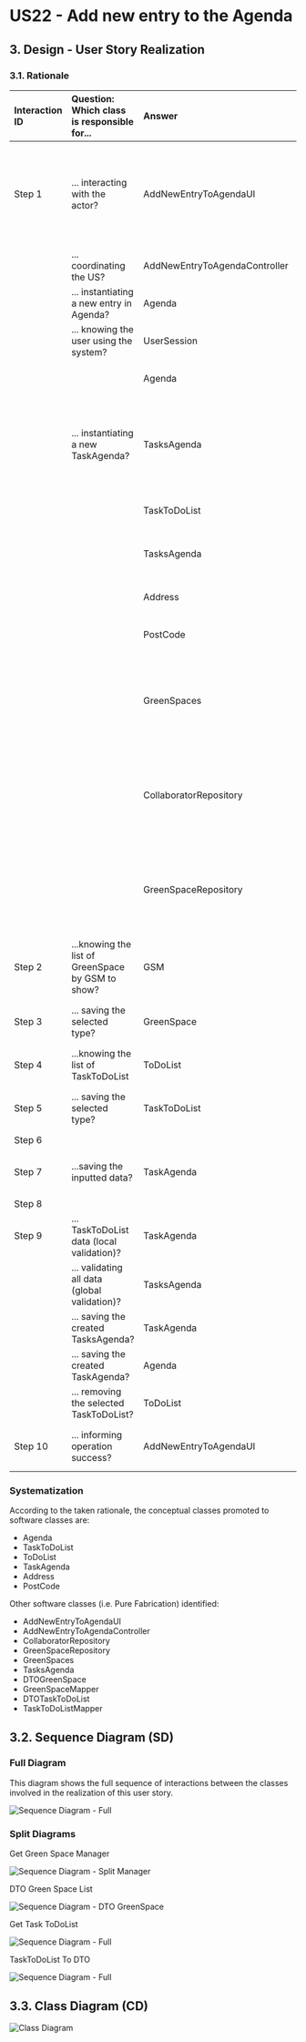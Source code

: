 # US22 - Add new entry to the Agenda

## 3. Design - User Story Realization

### 3.1. Rationale

| Interaction ID | Question: Which class is responsible for...       | Answer                        | Justification (with patterns)                                                                                 |
|:---------------|:--------------------------------------------------|:------------------------------|:--------------------------------------------------------------------------------------------------------------|
| Step 1  		     | 	... interacting with the actor?                  | AddNewEntryToAgendaUI         | Pure Fabrication: there is no reason to assign this responsibility to any existing class in the Domain Model. |
| 			  		        | 	... coordinating the US?                         | AddNewEntryToAgendaController | Pure Fabrication: Controller                                                                                  |
| 			  		        | 	... instantiating a new entry in Agenda?         | Agenda                        | IE: knows/has its own TasksAgenda                                                                             |
| 			  		        | ... knowing the user using the system?            | UserSession                   | IE: cf. A&A component documentation.                                                                          |
| 			  		        | 							                                           | Agenda                        | IE: knows its own data (e.g. TasksAgenda)                                                                     |
| 			  		        | 	... instantiating a new TaskAgenda?              | TasksAgenda                   | Pure Fabrication: they form a collection of objects that do not “belong” to any domain object/class.          |
| 			  		        | 							                                           | TaskToDoList                  | IE: knows its own data (e.g. urgency)                                                                         |
| 			  		        | 							                                           | TasksAgenda                   | IE: knows/has its own data (e.g. TaskAgenda)                                                                  |
| 			  		        | 							                                           | Address                       | IE: knows its own data (e.g. street)                                                                          |
| 			  		        | 							                                           | PostCode                      | IE: knows its own data (e.g. localization)                                                                    |
| 			  		        | 							                                           | GreenSpaces                   | Pure Fabrication: they form a collection of objects that do not “belong” to any domain object/class.          |
| 			  		        | 							                                           | CollaboratorRepository        | Pure Fabrication: they form a collection of objects that do not “belong” to any domain object/class.          |
| 			  		        | 							                                           | GreenSpaceRepository          | Pure Fabrication: they form a collection of objects that do not “belong” to any domain object/class.          |
| Step 2         | ...knowing the list of GreenSpace by GSM to show? | GSM                           | IE:GreenSpace list managed by GSM.                                                                            |
| Step 3         | ... saving the selected type?                     | GreenSpace                    | IE: object created in step 1 is classified in one type.                                                       |
| Step 4         | ...knowing the list of TaskToDoList               | ToDoList                      | IE: knows/has its own TaskToDoList                                                                            |
| Step 5         | ... saving the selected type?                     | TaskToDoList                  | IE: object created in step 1 is classified in one type.                                                       |
| Step 6         |                                                   |                               |                                                                                                               |
| Step 7  		     | 	...saving the inputted data?                     | TaskAgenda                    | IE: object created in step 1 has its own data.                                                                |
| Step 8         |                                                   |                               |                                                                                                               |
| Step 9  		     | 	...  TaskToDoList data (local validation)?       | TaskAgenda                    | IE: owns its data.                                                                                            | 
| 			  		        | 	... validating all data (global validation)?     | TasksAgenda                   | IE: knows all its TaskAgenda.                                                                                 | 
| 			  		        | 	... saving the created TasksAgenda?              | TaskAgenda                    | IE: owns all its TasksAgenda.                                                                                 | 
| 			  		        | 	... saving the created TaskAgenda?               | Agenda                        | IE: owns all its TaskAgenda.                                                                                  | 
| 			  		        | 	... removing the selected TaskToDoList?          | ToDoList                      | IE: owns all its TaskToDoList.                                                                                |
| Step 10  		    | 	... informing operation success?                 | AddNewEntryToAgendaUI         | IE: is responsible for user interactions.                                                                     | 

### Systematization ##

According to the taken rationale, the conceptual classes promoted to software classes are:

* Agenda
* TaskToDoList
* ToDoList
* TaskAgenda
* Address
* PostCode

Other software classes (i.e. Pure Fabrication) identified:

* AddNewEntryToAgendaUI
* AddNewEntryToAgendaController
* CollaboratorRepository
* GreenSpaceRepository
* GreenSpaces
* TasksAgenda
* DTOGreenSpace
* GreenSpaceMapper
* DTOTaskToDoList
* TaskToDoListMapper

## 3.2. Sequence Diagram (SD)

### Full Diagram

This diagram shows the full sequence of interactions between the classes involved in the realization of this user story.

![Sequence Diagram - Full](svg/us22-sequence-diagram.svg)

### Split Diagrams

Get Green Space Manager

![Sequence Diagram - Split Manager](../../us20/03.design/svg/us20-partial-sequence-diagram-get-GSM.svg)

DTO Green Space List

![Sequence Diagram - DTO GreenSpace](../../us21/03.design/svg/us21-partial-sequence-diagram-DTO-GreenSpace.svg)

Get Task ToDoList

![Sequence Diagram - Full](svg/us22-sequence-diagram-partial-get-task-ToDoList.svg)

TaskToDoList To DTO

![Sequence Diagram - Full](svg/us22-partial-sequence-diagram-DTO-Task-GreenSpace.svg)

## 3.3. Class Diagram (CD)

![Class Diagram](svg/us22-class-diagram.svg)